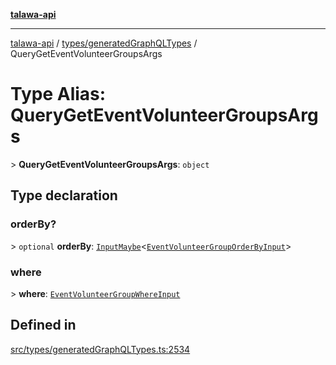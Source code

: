 [**talawa-api**](../../../README.md)

***

[talawa-api](../../../modules.md) / [types/generatedGraphQLTypes](../README.md) / QueryGetEventVolunteerGroupsArgs

# Type Alias: QueryGetEventVolunteerGroupsArgs

\> **QueryGetEventVolunteerGroupsArgs**: `object`

## Type declaration

### orderBy?

\> `optional` **orderBy**: [`InputMaybe`](InputMaybe.md)\<[`EventVolunteerGroupOrderByInput`](EventVolunteerGroupOrderByInput.md)\>

### where

\> **where**: [`EventVolunteerGroupWhereInput`](EventVolunteerGroupWhereInput.md)

## Defined in

[src/types/generatedGraphQLTypes.ts:2534](https://github.com/PalisadoesFoundation/talawa-api/blob/6bd0fecc1032af2aa70d925c85724d9fec2350f9/src/types/generatedGraphQLTypes.ts#L2534)
